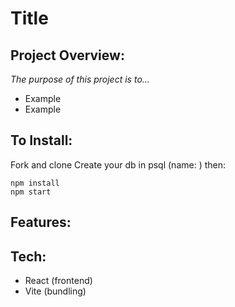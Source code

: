 # Title

## Project Overview:
*The purpose of this project is to...*
 - Example
 - Example

## To Install:
Fork and clone
Create your db in psql (name: )
then:
```
npm install
npm start
```
## Features:

## Tech:
- React (frontend)
- Vite (bundling)

